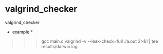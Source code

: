 valgrind_checker
================

valgrind_checker

* example * 
>>> gcc main.c
>>> valgrind -v  --leak-check=full ./a.out 2>&1 | tee results/darwin.log
